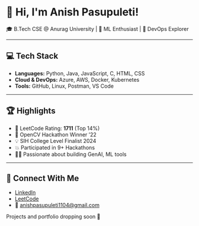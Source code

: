 # 👋 Hi, I'm Anish Pasupuleti!           
                           
🎓 B.Tech CSE @ Anurag University | 🧠 ML Enthusiast | 🚀 DevOps Explorer                                                  
                                   
---                          
                      
## 💻 Tech Stack            
           
- **Languages:** Python, Java, JavaScript, C, HTML, CSS      
- **Cloud & DevOps:** Azure, AWS, Docker, Kubernetes   
- **Tools:** GitHub, Linux, Postman, VS Code
 
---

## 🏆 Highlights

- 🧠 LeetCode Rating: **1711** (Top 14%) 
- 🥇 OpenCV Hackathon Winner ’22
- 💡 SIH College Level Finalist 2024
- 💥 Participated in 9+ Hackathons
- 👨‍💻 Passionate about building GenAI, ML tools

--- 

## 🔗 Connect With Me

- [LinkedIn](https://www.linkedin.com/in/anishpasupuleti/)
- [LeetCode](https://leetcode.com/u/AnishSai/)
- 📧 anishpasupuleti1104@gmail.com

Projects and portfolio dropping soon 🚀
